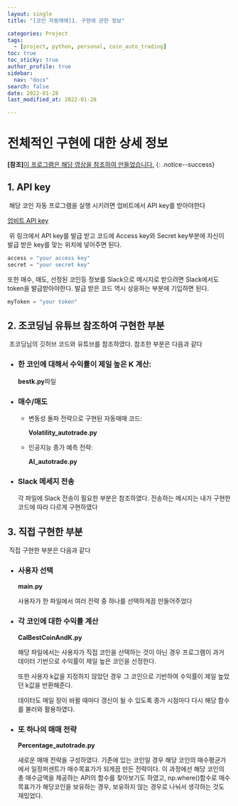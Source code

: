 ```yaml
---
layout: single
title: "[코인 자동매매]1. 구현에 관한 정보"

categories: Project
tags: 
  - [project, python, personal, coin_auto_trading]
toc: true
toc_sticky: true
author_profile: true  
sidebar:
  nav: "docs"
search: false
date: 2022-01-28
last_modified_at: 2022-01-28

---
```




# 전체적인 구현에 대한 상세 정보

**[참조]**[이 프로그램은 해당 영상을 참조하여 만들었습니다.](https://www.youtube.com/watch?v=WgXOFtDD6XU&t=2s)
{: .notice--success} 

## 1. API key

​	해당 코인 자동 프로그램을 실행 시키려면 업비트에서 API key를 받아야한다

[업비트 API key](https://upbit.com/service_center/open_api_guide)

​	위 링크에서 API key를 발급 받고 코드에 Access key와 Secret key부분에 자신이 발급 받은 key를 맞는 위치에 넣어주면 된다.

```python
access = "your access key"
secret = "your secret key"
```



또한 매수, 매도, 선정된 코인등 정보를 Slack으로 메시지로 받으려면 Slack에서도 token을 발급받아야한다. 발급 받은 코드 역시 상응하는 부분에 기입하면 된다.

```python
myToken = "your token"
```



## 2. 조코딩님 유튜브 참조하여 구현한 부분

​	조코딩님의 깃허브 코드와 유튜브를 참조하였다. 참조한 부분은 다음과 같다

- ### 한 코인에 대해서 수익률이 제일 높은 K 계산:

  **bestk.py**파일

- ### 매수/매도

  - 변동성 돌파 전략으로 구현된 자동매매 코드:

    **Volatility_autotrade.py**

  - 인공지능 종가 예측 전략:

    **AI_autotrade.py**

- ### Slack 메세지 전송

  각 파일에 Slack 전송이 필요한 부분은 참조하였다. 전송하는 메시지는 내가 구현한 코드에 따라 다르게 구현하였다



## 3. 직접 구현한 부분

​	직접 구현한 부분은 다음과 같다

- ### 사용자 선택

  **main.py**

  사용자가 한 파일에서 여러 전략 중 하나를 선택하게끔 만들어주었다

  

- ### 각 코인에 대한 수익률 계산

  **CalBestCoinAndK.py**

  해당 파일에서는 사용자가 직접 코인을 선택하는 것이 아닌 경우 프로그램이 과거 데이터 기반으로 수익률이 제일 높은 코인을 선정한다.

  또한 사용자 k값을 지정하지 않았던 경우 그 코인으로 기반하여 수익률이 제일 높았던 k값을 반환해준다.

  데이터도 매일 장이 바뀔 때마다 갱신이 될 수 있도록 종가 시점마다 다시 해당 함수를 불러와 활용하였다.

- ### 또 하나의 매매 전략

  **Percentage_autotrade.py**

  새로운 매매 전략을 구성하였다. 기존에 있는 코인일 경우 해당 코인의 매수평균가에서 일정퍼센트가 매수목표가가 되게끔 만든 전략이다. 이 과정에선 해당 코인의 총 매수금액을 제공하는 API의 함수를 찾아보기도 하였고, np.where()함수로 매수목표가가 해당코인을 보유하는 경우, 보유하지 않는 경우로 나눠서 생각하는 것도 재밌었다.

  

